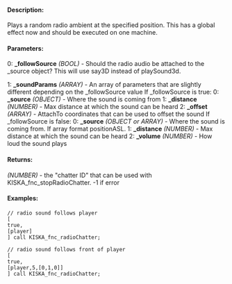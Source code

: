 #### Description:
Plays a random radio ambient at the specified position. This has a global effect now and should be executed on one machine.

#### Parameters:
0: **_followSource** *(BOOL)* - Should the radio audio be attached to the _source object?
This will use say3D instead of playSound3d.

1: **_soundParams** *(ARRAY)* - An array of parameters that are slightly different depending on the _followSource value
If _followSource is true:
0: **_source** *(OBJECT)* - Where the sound is coming from
1: **_distance** *(NUMBER)* - Max distance at which the sound can be heard
2: **_offset** *(ARRAY)* - AttachTo coordinates that can be used to offset the sound
If _followSource is false:
0: **_source** *(OBJECT or ARRAY)* - Where the sound is coming from.
If array format positionASL.
1: **_distance** *(NUMBER)* - Max distance at which the sound can be heard
2: **_volume** *(NUMBER)* - How loud the sound plays

#### Returns:
*(NUMBER)* - the "chatter ID" that can be used with KISKA_fnc_stopRadioChatter. -1 if error

#### Examples:
```sqf
// radio sound follows player
[
true,
[player]
] call KISKA_fnc_radioChatter;
```
```sqf
// radio sound follows front of player
[
true,
[player,5,[0,1,0]]
] call KISKA_fnc_radioChatter;
```

